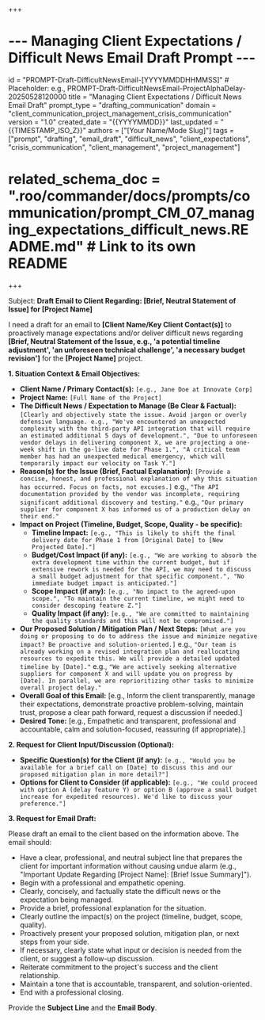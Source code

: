 +++
# --- Managing Client Expectations / Difficult News Email Draft Prompt ---
id = "PROMPT-Draft-DifficultNewsEmail-[YYYYMMDDHHMMSS]" # Placeholder: e.g., PROMPT-Draft-DifficultNewsEmail-ProjectAlphaDelay-20250528120000
title = "Managing Client Expectations / Difficult News Email Draft"
prompt_type = "drafting_communication"
domain = "client_communication_project_management_crisis_communication"
version = "1.0"
created_date = "{{YYYYMMDD}}"
last_updated = "{{TIMESTAMP_ISO_Z}}"
authors = ["[Your Name/Mode Slug]"]
tags = ["prompt", "drafting", "email_draft", "difficult_news", "client_expectations", "crisis_communication", "client_management", "project_management"]
# related_schema_doc = ".roo/commander/docs/prompts/communication/prompt_CM_07_managing_expectations_difficult_news.README.md" # Link to its own README
+++

Subject: **Draft Email to Client Regarding: [Brief, Neutral Statement of Issue] for [Project Name]**

I need a draft for an email to **[Client Name/Key Client Contact(s)]** to proactively manage expectations and/or deliver difficult news regarding **[Brief, Neutral Statement of the Issue, e.g., 'a potential timeline adjustment', 'an unforeseen technical challenge', 'a necessary budget revision']** for the **[Project Name]** project.

**1. Situation Context & Email Objectives:**
   *   **Client Name / Primary Contact(s):** `[e.g., Jane Doe at Innovate Corp]`
   *   **Project Name:** `[Full Name of the Project]`
   *   **The Difficult News / Expectation to Manage (Be Clear & Factual):** `[Clearly and objectively state the issue. Avoid jargon or overly defensive language. e.g., "We've encountered an unexpected complexity with the third-party API integration that will require an estimated additional 5 days of development.", "Due to unforeseen vendor delays in delivering component X, we are projecting a one-week shift in the go-live date for Phase 1.", "A critical team member has had an unexpected medical emergency, which will temporarily impact our velocity on Task Y."]`
   *   **Reason(s) for the Issue (Brief, Factual Explanation):** `[Provide a concise, honest, and professional explanation of why this situation has occurred. Focus on facts, not excuses.]`
       e.g., `"The API documentation provided by the vendor was incomplete, requiring significant additional discovery and testing."`
       e.g., `"Our primary supplier for component X has informed us of a production delay on their end."`
   *   **Impact on Project (Timeline, Budget, Scope, Quality - be specific):**
        *   **Timeline Impact:** `[e.g., "This is likely to shift the final delivery date for Phase 1 from [Original Date] to [New Projected Date]."]`
        *   **Budget/Cost Impact (if any):** `[e.g., "We are working to absorb the extra development time within the current budget, but if extensive rework is needed for the API, we may need to discuss a small budget adjustment for that specific component.", "No immediate budget impact is anticipated."]`
        *   **Scope Impact (if any):** `[e.g., "No impact to the agreed-upon scope.", "To maintain the current timeline, we might need to consider descoping feature Z."]`
        *   **Quality Impact (if any):** `[e.g., "We are committed to maintaining the quality standards and this will not be compromised."]`
   *   **Our Proposed Solution / Mitigation Plan / Next Steps:** `[What are you doing or proposing to do to address the issue and minimize negative impact? Be proactive and solution-oriented.]`
       e.g., `"Our team is already working on a revised integration plan and reallocating resources to expedite this. We will provide a detailed updated timeline by [Date]."`
       e.g., `"We are actively seeking alternative suppliers for component X and will update you on progress by [Date]. In parallel, we are reprioritizing other tasks to minimize overall project delay."`
   *   **Overall Goal of this Email:** [e.g., Inform the client transparently, manage their expectations, demonstrate proactive problem-solving, maintain trust, propose a clear path forward, request a discussion if needed.]
   *   **Desired Tone:** [e.g., Empathetic and transparent, professional and accountable, calm and solution-focused, reassuring (if appropriate).]

**2. Request for Client Input/Discussion (Optional):**
   *   **Specific Question(s) for the Client (if any):** `[e.g., "Would you be available for a brief call on [Date] to discuss this and our proposed mitigation plan in more detail?"]`
   *   **Options for Client to Consider (if applicable):** `[e.g., "We could proceed with option A (delay feature Y) or option B (approve a small budget increase for expedited resources). We'd like to discuss your preference."]`

**3. Request for Email Draft:**

Please draft an email to the client based on the information above. The email should:
*   Have a clear, professional, and neutral subject line that prepares the client for important information without causing undue alarm (e.g., "Important Update Regarding [Project Name]: [Brief Issue Summary]").
*   Begin with a professional and empathetic opening.
*   Clearly, concisely, and factually state the difficult news or the expectation being managed.
*   Provide a brief, professional explanation for the situation.
*   Clearly outline the impact(s) on the project (timeline, budget, scope, quality).
*   Proactively present your proposed solution, mitigation plan, or next steps from your side.
*   If necessary, clearly state what input or decision is needed from the client, or suggest a follow-up discussion.
*   Reiterate commitment to the project's success and the client relationship.
*   Maintain a tone that is accountable, transparent, and solution-oriented.
*   End with a professional closing.

Provide the **Subject Line** and the **Email Body**.